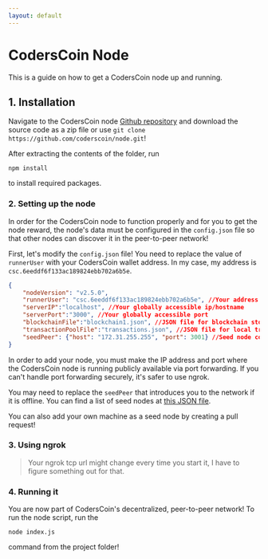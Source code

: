 ```yaml
---
layout: default
---
```

# CodersCoin Node

This is a guide on how to get a CodersCoin node up and running.

## 1. Installation

Navigate to the CodersCoin node [Github repository](https://github.com/coderscoin/node) and download the source code as a zip file or use ```git clone https://github.com/coderscoin/node.git```! 

After extracting the contents of the folder, run 
```
npm install
```
to install required packages.


### 2. Setting up the node

In order for the CodersCoin node to function properly and for you to get the node reward, the node's data must be configured in the ``config.json`` file so that other nodes can discover it in the peer-to-peer network!

First, let's modify the `config.json` file! You need to replace the value of `runnerUser` with your CodersCoin wallet address. In my case, my address is ``csc.6eeddf6f133ac189824ebb702a6b5e``.

```json
{
    "nodeVersion": "v2.5.0",
    "runnerUser": "csc.6eeddf6f133ac189824ebb702a6b5e", //Your address
    "serverIP":"localhost", //Your globally accessible ip/hostname
    "serverPort":"3000", //Your globally accessible port
    "blockchainFile":"blockchain1.json", //JSON file for blockchain storage
    "transactionPoolFile":"transactions.json", //JSON file for local transaction pool
    "seedPeer": {"host": "172.31.255.255", "port": 3001} //Seed node connection details
}
```
In order to add your node, you must make the IP address and port where the CodersCoin node is running publicly available via port forwarding. If you can't handle port forwarding securely, it's safer to use ngrok.

You may need to replace the ``seedPeer`` that introduces you to the network if it is offline. You can find a list of seed nodes at [this JSON file](https://github.com/coderscoin/seednodes/blob/main/peers.json).

You can also add your own machine as a seed node by creating a pull request!

### 3. Using ngrok

> Your ngrok tcp url might change every time you start it, I have to figure something out for that.



### 4. Running it

You are now part of CodersCoin's decentralized, peer-to-peer network! To run the node script, run the 
```
node index.js
```
command from the project folder!

